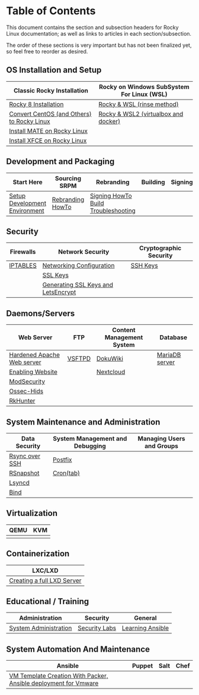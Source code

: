 # Table of Contents

This document contains the section and subsection headers for Rocky Linux documentation; as well as links to articles in each section/subsection.

The order of these sections is very important but has not been finalized yet, so feel free to reorder as desired.

## OS Installation and Setup
| Classic Rocky Installation | Rocky on Windows SubSystem For Linux (WSL) |
| --- |  --- |
| [Rocky 8 Installation](guides/rocky-8-installation.md) | [Rocky & WSL (rinse method)](guides/rocky_to_wsl_howto.md) |
| [Convert CentOS (and Others) to Rocky Linux](guides/migrate2rocky.md) | [Rocky & WSL2 (virtualbox and docker)](guides/import_rocky_to_wsl_howto.md) |
| [Install MATE on Rocky Linux](guides/mate_installation.md) |  |
| [Install XFCE on Rocky Linux](guides/xfce_installation.md) |  |

## Development and Packaging

Start Here | Sourcing SRPM | Rebranding | Building | Signing | Deployment
--- | --- | --- | --- | --- | ---
[Setup Development Environment](guides/development/package_dev_start.md) | [Rebranding HowTo](guides/development/package_debranding.md) | [Signing HowTo](guides/development/package_signing.md) <br /> [Build Troubleshooting](guides/development/package_build_troubleshooting.md)


## Security

| Firewalls | Network Security | Cryptographic Security |
| --- | --- | --- |
|[IPTABLES](guides/enabling_iptables_firewall.md) | [Networking Configuration](guides/basic_network_configuration.md) | [SSH Keys](guides/ssh_public_private_keys.md) |
| | [SSL Keys](guides/ssl_keys_https.md) |
| | [Generating SSL Keys and LetsEncrypt](guides/generating_ssl_keys_lets_encrypt.md) |


## Daemons/Servers

| Web Server | FTP | Content Management System | Database |
| --- | --- | --- | --- |
|[Hardened Apache Web server](guides/apache_hardened_webserver/index.md) | [VSFTPD](guides/secure_ftp_server_vsftpd.md) | [DokuWiki](guides/dokuwiki_server.md) | [MariaDB server](guides/database_mariadb-server.md) |
|[Enabling Website](guides/apache-sites-enabled.md) | | [Nextcloud](guides/cloud_server_using_nextcloud.md) |  |
|[ModSecurity](guides/apache_hardened_webserver/modsecurity.md) | | |
|[Ossec-Hids](guides/apache_hardened_webserver/ossec-hids.md) | | |
|[RkHunter](guides/apache_hardened_webserver/rkhunter.md) | |  |

## System Maintenance and Administration

| Data Security | System Management and Debugging | Managing Users and Groups |
| --- | --- | ---
| [Rsync over SSH](guides/rsync_ssh.md) | [Postfix](guides/postfix_reporting.md) |  |
| [RSnapshot](guides/rsnapshot_backup.md) | [Cron(tab)](guides/cron_jobs_howto.md) |  |
| [Lsyncd](guides/mirroring_lsyncd.md) | |
| [Bind](guides/private_dns_server_using_bind.md) |  |

## Virtualization

| QEMU | KVM |
| --- | --- |
| | |

## Containerization

| LXC/LXD |
| --- |
| [Creating a full LXD Server](guides/lxd_server.md) |

## Educational / Training

| Administration | Security | General |
|----------------|----------|---------|
| [System Administration](books/admin_guide/00-toc.md) | [Security Labs](labs/security/index.md) | [Learning Ansible](books/learning_ansible/index.md)

## System Automation And Maintenance

| Ansible           | Puppet | Salt | Chef |
|-------------------|--------|------|------|
| [VM Template Creation With Packer, Ansible deployment for Vmware](guides/templates-automation-packer-vsphere.md) |  |   |   |
